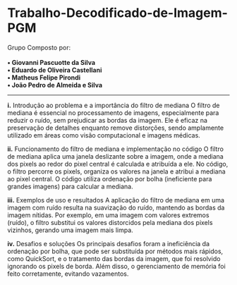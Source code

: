 # Trabalho-Decodificado-de-Imagem-PGM
<p>
  Grupo Composto por:
  <br><br>
  <strong>
  • Giovanni Pascuotte da Silva
    <br>
  • Eduardo de Oliveira Castellani
    <br>
  • Matheus Felipe Pirondi
    <br>
  • João Pedro de Almeida e Silva
    <br>
  </strong>
</p>
<hr>
<p><strong>i.</strong> Introdução ao problema e a importância do filtro de mediana
O filtro de mediana é essencial no processamento de imagens, especialmente para reduzir o ruído, sem prejudicar as bordas da imagem. Ele é eficaz na preservação de detalhes enquanto remove distorções, sendo amplamente utilizado em áreas como visão computacional e imagens médicas.

<strong>ii.</strong>  Funcionamento do filtro de mediana e implementação no código
O filtro de mediana aplica uma janela deslizante sobre a imagem, onde a mediana dos pixels ao redor do pixel central é calculada e atribuída a ele. No código, o filtro percorre os pixels, organiza os valores na janela e atribui a mediana ao pixel central. O código utiliza ordenação por bolha (ineficiente para grandes imagens) para calcular a mediana.

<strong>iii.</strong>  Exemplos de uso e resultados
A aplicação do filtro de mediana em uma imagem com ruído resulta na suavização do ruído, mantendo as bordas da imagem nítidas. Por exemplo, em uma imagem com valores extremos (ruído), o filtro substitui os valores distorcidos pela mediana dos pixels vizinhos, gerando uma imagem mais limpa.

<strong>iv.</strong>  Desafios e soluções
Os principais desafios foram a ineficiência da ordenação por bolha, que pode ser substituída por métodos mais rápidos, como QuickSort, e o tratamento das bordas da imagem, que foi resolvido ignorando os pixels de borda. Além disso, o gerenciamento de memória foi feito corretamente, evitando vazamentos.</p>
